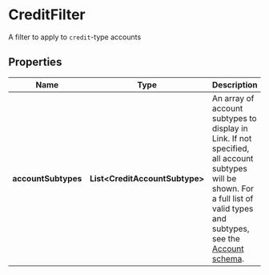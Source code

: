 

# CreditFilter

A filter to apply to `credit`-type accounts

## Properties

| Name | Type | Description | Notes |
|------------ | ------------- | ------------- | -------------|
|**accountSubtypes** | **List&lt;CreditAccountSubtype&gt;** | An array of account subtypes to display in Link. If not specified, all account subtypes will be shown. For a full list of valid types and subtypes, see the [Account schema](https://plaid.com/docs/api/accounts#account-type-schema).  |  |



